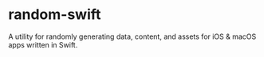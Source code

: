 # random-swift
A utility for randomly generating data, content, and assets for iOS &amp; macOS apps written in Swift.
